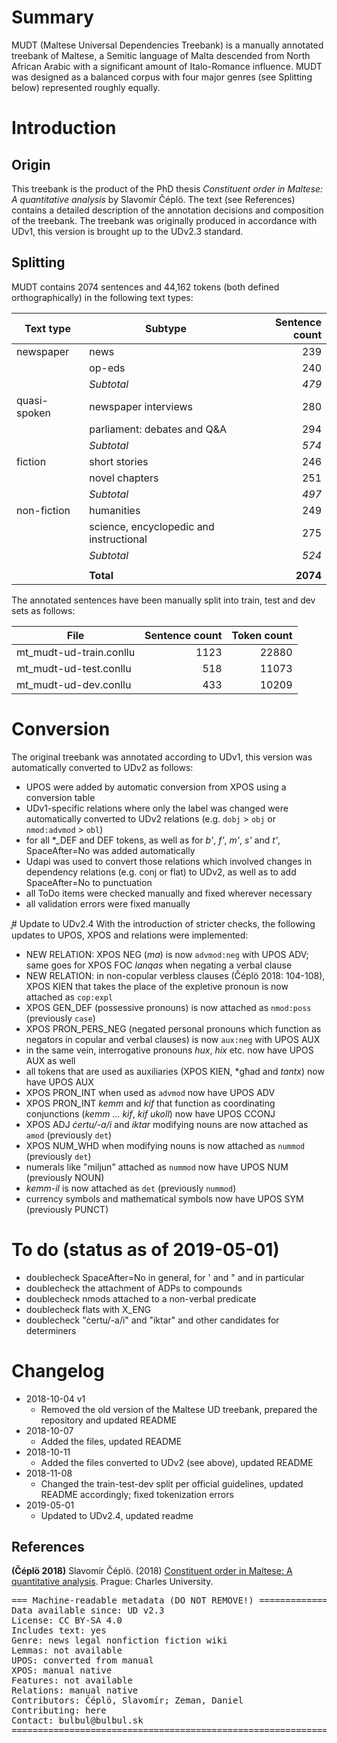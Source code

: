 # Summary
MUDT (Maltese Universal Dependencies Treebank) is a manually annotated treebank of Maltese, a Semitic language of Malta descended from North African Arabic with a significant amount of Italo-Romance influence.
MUDT was designed as a balanced corpus with four major genres (see Splitting below) represented roughly equally.

# Introduction
## Origin
This treebank is the product of the PhD thesis *Constituent order in Maltese: A quantitative analysis* by Slavomír Čéplö. The text (see References) contains a detailed description of the annotation decisions and composition of the treebank.
The treebank was originally produced in accordance with UDv1, this version is brought up to the UDv2.3 standard.

## Splitting
MUDT contains 2074 sentences and 44,162 tokens (both defined orthographically) in the following text types:

| Text type    | Subtype                                 | Sentence count |
|--------------|-----------------------------------------|---------------:|
| newspaper    | news                                    | 239            |
|              | op-eds                                  | 240            |
|              | *Subtotal*                              | *479*          |
| quasi-spoken | newspaper interviews                    | 280            |
|              | parliament: debates and Q&A             | 294            |
|              | *Subtotal*                              | *574*          |
| fiction      | short stories                           | 246            |
|              | novel chapters                          | 251            |
|              | *Subtotal*                              | *497*          |
| non-fiction  | humanities                              | 249            |
|              | science, encyclopedic and instructional | 275            |
|              | *Subtotal*                              | *524*          |
|              |                                         |                |
|              | **Total**                               | **2074**       |

The annotated sentences have been manually split into train, test and dev sets as follows:

| File                           | Sentence count | Token count |
|--------------------------------|---------------:|------------:|
| mt_mudt-ud-train.conllu        | 1123           | 22880       |
| mt_mudt-ud-test.conllu         | 518            | 11073        |
| mt_mudt-ud-dev.conllu          | 433            | 10209        |

# Conversion
The original treebank was annotated according to UDv1, this version was automatically converted to UDv2 as follows:
- UPOS were added by automatic conversion from XPOS using a conversion table
- UDv1-specific relations where only the label was changed were automatically converted to UDv2 relations (e.g. `dobj` > `obj` or `nmod:advmod` > `obl`)
- for all \*_DEF and DEF tokens, as well as for *b'*, *f'*, *m'*, *s'* and *t'*, SpaceAfter=No was added automatically
- Udapi was used to convert those relations which involved changes in dependency relations (e.g. conj or flat) to UDv2, as well as to add SpaceAfter=No to punctuation
- all ToDo items were checked manually and fixed wherever necessary
- all validation errors were fixed manually


̥# Update to UDv2.4
With the introduction of stricter checks, the following updates to UPOS, XPOS and relations were implemented:
- NEW RELATION: XPOS NEG (*ma*) is now `advmod:neg` with UPOS ADV; same goes for XPOS FOC *lanqas* when negating a verbal clause
- NEW RELATION: in non-copular verbless clauses (Čéplö 2018: 104-108), XPOS KIEN that takes the place of the expletive pronoun is now attached as `cop:expl`
- XPOS GEN_DEF (possessive pronouns) is now attached as `nmod:poss` (previously `case`)
- XPOS PRON_PERS_NEG (negated personal pronouns which function as negators in copular and verbal clauses) is now `aux:neg` with UPOS AUX
- in the same vein, interrogative pronouns *hux*, *hix* etc. now have UPOS AUX as well
- all tokens that are used as auxiliaries (XPOS KIEN, *għad and *tantx*) now have UPOS AUX
- XPOS PRON_INT when used as `advmod` now have UPOS ADV
- XPOS PRON_INT *kemm* and *kif* that function as coordinating conjunctions (*kemm ... kif*, *kif ukoll*) now have UPOS CCONJ
- XPOS ADJ *ċertu/-a/i* and *iktar* modifying nouns are now attached as `amod` (previously `det`)
- XPOS NUM_WHD when modifying nouns is now attached as `nummod` (previously `det`)
- numerals like "miljun" attached as `nummod` now have UPOS NUM (previously NOUN)
- *kemm-il* is now attached as `det` (previously `nummod`)
- currency symbols and mathematical symbols now have UPOS SYM (previously PUNCT)


# To do (status as of 2019-05-01)
- doublecheck SpaceAfter=No in general, for \' and \" and in particular
- doublecheck the attachment of ADPs to compounds
- doublecheck nmods attached to a non-verbal predicate
- doublecheck flats with X_ENG
- doublecheck "ċertu/-a/i" and "iktar" and other candidates for determiners


# Changelog
* 2018-10-04 v1
	* Removed the old version of the Maltese UD treebank, prepared the repository and updated README
* 2018-10-07 
	* Added the files, updated README
* 2018-10-11
	* Added the files converted to UDv2 (see above), updated README
* 2018-11-08
	* Changed the train-test-dev split per official guidelines, updated README accordingly; fixed tokenization errors
* 2019-05-01
	* Updated to UDv2.4, updated readme

## References
**(Čéplö 2018)** Slavomír Čéplö. (2018) [Constituent order in Maltese: A quantitative analysis](http://www.bulbul.sk/phd/Text/Slavomir_Ceplo-text.pdf). Prague: Charles University.


<pre>
=== Machine-readable metadata (DO NOT REMOVE!) ================================
Data available since: UD v2.3
License: CC BY-SA 4.0
Includes text: yes
Genre: news legal nonfiction fiction wiki
Lemmas: not available
UPOS: converted from manual
XPOS: manual native
Features: not available
Relations: manual native
Contributors: Čéplö, Slavomír; Zeman, Daniel
Contributing: here
Contact: bulbul@bulbul.sk
===============================================================================
</pre>